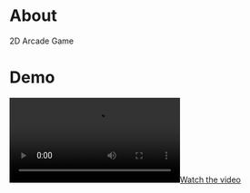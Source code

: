 # About
2D Arcade Game

# Demo     
[![Watch the video](https://github.com/khaleddallah/Treasure-hunter/blob/main/demo.mp4)](https://github.com/khaleddallah/Treasure-hunter/blob/main/demo.mp4)

